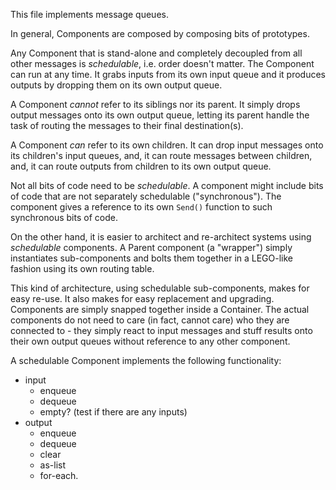 This file implements message queues.

In general, Components are composed by composing bits of prototypes.

Any Component that is stand-alone and completely decoupled from all other messages is *schedulable*, i.e. order doesn't matter.  The Component can run at any time.  It grabs inputs from its own input queue and it produces outputs by dropping them on its own output queue.  

A Component *cannot* refer to its siblings nor its parent.  It simply drops output messages onto its own output queue, letting its parent handle the task of routing the messages to their final destination(s).

A Component *can* refer to its own children.  It can drop input messages onto its children's input queues, and, it can route messages between children, and, it can route outputs from children to its own output queue.

Not all bits of code need to be *schedulable*.  A component might include bits of code that are not  separately schedulable ("synchronous").  The component gives a reference to its own `Send()` function to such synchronous bits of code.

On the other hand, it is easier to architect and re-architect systems using *schedulable* components.  A Parent component (a "wrapper") simply instantiates sub-components and bolts them together in a LEGO-like fashion using its own routing table.

This kind of architecture, using schedulable sub-components, makes for easy re-use.  It also makes for easy replacement and upgrading.  Components are simply snapped together inside a Container.  The actual components do not need to care (in fact, cannot care) who they are connected to - they simply react to input messages and stuff results onto their own output queues without reference to any other component.

A schedulable Component implements the following functionality:
- input
	- enqueue
	- dequeue
	- empty? (test if there are any inputs)
- output
	- enqueue
	- dequeue
	- clear
	- as-list 
	- for-each.